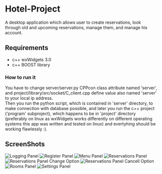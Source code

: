 # **Hotel-Project**
A desktop application which allows user to create reservations, look through old and upcoming reservations, manage them, and manage his account. 
## Requirements
- c++ wxWidgets 3.0
- c++ BOOST library
### How to run it
You have to change server/server.py CPPcon class attribute named 'server', and project/library/src/socket/C_client.cpp define value also named 'server' to your local ip address. <br />
Then you run the python script, which is contained in 'server' directory, to make connection with database possible, and later you run the c++ project ('program' subproject), which happens to be in 'project' directory (preferably on linux as wxWidgets works differently on different operating systems this app was written and tested on linux) and evertyhing should be working flawlessly :).

## ScreenShots


![Logging Panel](https://user-images.githubusercontent.com/107700989/226107813-239dbdba-9b44-4e03-8c65-3da465cb123d.png)
![Register Panel](https://user-images.githubusercontent.com/107700989/226107869-6217fe38-5053-4ce0-8f67-1244a93a5e9d.png)
![Menu Panel](https://user-images.githubusercontent.com/107700989/226107883-d45a0357-c623-4ed3-b098-0d1953640e25.png)
![Reservations Panel](https://user-images.githubusercontent.com/107700989/226107897-72060c7d-c9b1-40d7-a436-ba2ad62e466b.png)
![Reservations Panel Change Option ](https://user-images.githubusercontent.com/107700989/226107913-53fcf4c2-1a56-4dec-879c-284f6ed38cde.png)
![Reservations Panel Cancell Option](https://user-images.githubusercontent.com/107700989/226107918-b295d72a-b390-4e30-8029-32152f3f25a7.png)
![Rooms Panel](https://user-images.githubusercontent.com/107700989/226107951-8a15bf5a-f5cf-431c-b3a8-f0dd4bd9044f.png)
![Settings Panel](https://user-images.githubusercontent.com/107700989/226107947-0f5b6c91-4b48-46cb-ba8a-8692ce5bf239.png)
